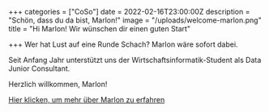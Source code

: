 +++
categories = ["CoSo"]
date = 2022-02-16T23:00:00Z
description = "Schön, dass du da bist, Marlon!"
image = "/uploads/welcome-marlon.png"
title = "Hi Marlon! Wir wünschen dir einen guten Start"

+++
Wer hat Lust auf eine Runde Schach? Marlon wäre sofort dabei.

Seit Anfang Jahr unterstützt uns der Wirtschaftsinformatik-Student als Data Junior Consultant.

Herzlich willkommen, Marlon!

[Hier klicken, um mehr über Marlon zu erfahren](https://www.corporatesoftware.ch/team/marlon-loretz/ "Profil von Marlon Loretz")